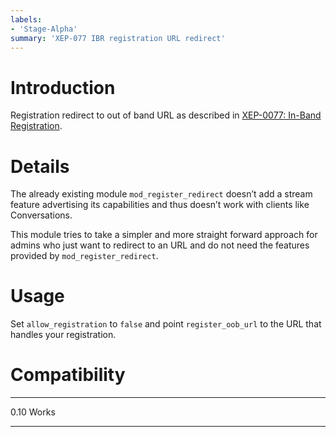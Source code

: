 ```yaml
---
labels:
- 'Stage-Alpha'
summary: 'XEP-077 IBR registration URL redirect'
---
```


Introduction
============

Registration redirect to out of band URL as described in  [XEP-0077: In-Band Registration](http://xmpp.org/extensions/xep-0077.html#redirect).

Details
=======

The already existing module `mod_register_redirect` doesn’t add a stream feature advertising its capabilities  and thus doesn’t work with clients like Conversations.

This module tries to take a simpler and more straight forward approach for admins who just want to redirect to an URL and do not need the features provided by `mod_register_redirect`.

Usage
=====

Set `allow_registration` to `false` and point `register_oob_url` to the URL that handles your registration.

Compatibility
=============

  ----- -----------------------------------------------------------------------------
  0.10  Works
  ----- -----------------------------------------------------------------------------
